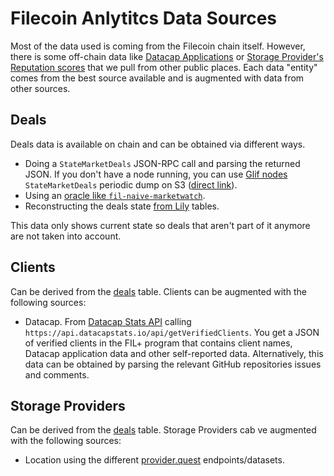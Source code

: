 # Filecoin Anlytitcs Data Sources

Most of the data used is coming from the Filecoin chain itself. However, there is some off-chain data like [Datacap Applications](https://docs.filecoin.io/basics/how-storage-works/filecoin-plus) or [Storage Provider's Reputation scores](https://filecoin.io/blog/posts/reputation-systems-in-filecoin/) that we pull from other public places. Each data "entity" comes from the best source available and is augmented with data from other sources.

## Deals

Deals data is available on chain and can be obtained via different ways.

- Doing a `StateMarketDeals` JSON-RPC call and parsing the returned JSON. If you don't have a node running, you can use [Glif nodes](https://lotus.filecoin.io/lotus/developers/glif-nodes/) `StateMarketDeals` periodic dump on S3 ([direct link](https://marketdeals.s3.amazonaws.com/StateMarketDeals.json.zst)).
- Using an [oracle like `fil-naive-marketwatch`](https://github.com/ribasushi/fil-naive-marketwatch).
- Reconstructing the deals state [from Lily](https://lilium.sh/) tables.

This data only shows current state so deals that aren't part of it anymore are not taken into account.

## Clients

Can be derived from the [deals](#deals) table. Clients can be augmented with the following sources:

- Datacap. From [Datacap Stats API](https://datacapstats.io/) calling `https://api.datacapstats.io/api/getVerifiedClients`. You get a JSON of verified clients in the FIL+ program that contains client names, Datacap application data and other self-reported data. Alternatively, this data can be obtained by parsing the relevant GitHub repositories issues and comments.

## Storage Providers

Can be derived from the [deals](#deals) table. Storage Providers cab ve augmented with the following sources:

- Location using the different [provider.quest](https://provider.quest/) endpoints/datasets.
